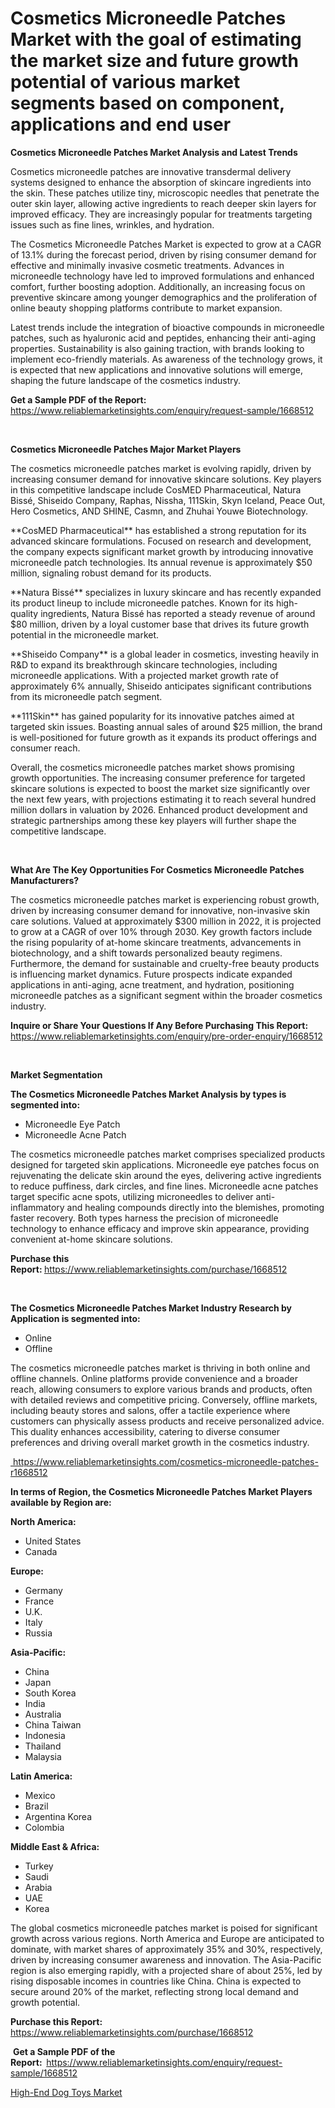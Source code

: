 <p><h1>Cosmetics Microneedle Patches Market with the goal of estimating the market size and future growth potential of various market segments based on component, applications and end user</h1></p><p><strong>Cosmetics Microneedle Patches Market Analysis and Latest Trends</strong></p>
<p><p>Cosmetics microneedle patches are innovative transdermal delivery systems designed to enhance the absorption of skincare ingredients into the skin. These patches utilize tiny, microscopic needles that penetrate the outer skin layer, allowing active ingredients to reach deeper skin layers for improved efficacy. They are increasingly popular for treatments targeting issues such as fine lines, wrinkles, and hydration.</p><p>The Cosmetics Microneedle Patches Market is expected to grow at a CAGR of 13.1% during the forecast period, driven by rising consumer demand for effective and minimally invasive cosmetic treatments. Advances in microneedle technology have led to improved formulations and enhanced comfort, further boosting adoption. Additionally, an increasing focus on preventive skincare among younger demographics and the proliferation of online beauty shopping platforms contribute to market expansion. </p><p>Latest trends include the integration of bioactive compounds in microneedle patches, such as hyaluronic acid and peptides, enhancing their anti-aging properties. Sustainability is also gaining traction, with brands looking to implement eco-friendly materials. As awareness of the technology grows, it is expected that new applications and innovative solutions will emerge, shaping the future landscape of the cosmetics industry.</p></p>
<p><strong>Get a Sample PDF of the Report:&nbsp;</strong> <a href="https://www.reliablemarketinsights.com/enquiry/request-sample/1668512?utm_campaign=2285&utm_medium=2&utm_source=Github&utm_content=ia&utm_term=10022025&utm_id=cosmetics-microneedle-patches">https://www.reliablemarketinsights.com/enquiry/request-sample/1668512</a></p>
<p>&nbsp;</p>
<p><strong>Cosmetics Microneedle Patches Major Market Players</strong></p>
<p><p>The cosmetics microneedle patches market is evolving rapidly, driven by increasing consumer demand for innovative skincare solutions. Key players in this competitive landscape include CosMED Pharmaceutical, Natura Bissé, Shiseido Company, Raphas, Nissha, 111Skin, Skyn Iceland, Peace Out, Hero Cosmetics, AND SHINE, Casmn, and Zhuhai Youwe Biotechnology.</p><p>**CosMED Pharmaceutical** has established a strong reputation for its advanced skincare formulations. Focused on research and development, the company expects significant market growth by introducing innovative microneedle patch technologies. Its annual revenue is approximately $50 million, signaling robust demand for its products.</p><p>**Natura Bissé** specializes in luxury skincare and has recently expanded its product lineup to include microneedle patches. Known for its high-quality ingredients, Natura Bissé has reported a steady revenue of around $80 million, driven by a loyal customer base that drives its future growth potential in the microneedle market.</p><p>**Shiseido Company** is a global leader in cosmetics, investing heavily in R&D to expand its breakthrough skincare technologies, including microneedle applications. With a projected market growth rate of approximately 6% annually, Shiseido anticipates significant contributions from its microneedle patch segment.</p><p>**111Skin** has gained popularity for its innovative patches aimed at targeted skin issues. Boasting annual sales of around $25 million, the brand is well-positioned for future growth as it expands its product offerings and consumer reach.</p><p>Overall, the cosmetics microneedle patches market shows promising growth opportunities. The increasing consumer preference for targeted skincare solutions is expected to boost the market size significantly over the next few years, with projections estimating it to reach several hundred million dollars in valuation by 2026. Enhanced product development and strategic partnerships among these key players will further shape the competitive landscape.</p></p>
<p>&nbsp;</p>
<p><strong>What Are The Key Opportunities For Cosmetics Microneedle Patches Manufacturers?</strong></p>
<p><p>The cosmetics microneedle patches market is experiencing robust growth, driven by increasing consumer demand for innovative, non-invasive skin care solutions. Valued at approximately $300 million in 2022, it is projected to grow at a CAGR of over 10% through 2030. Key growth factors include the rising popularity of at-home skincare treatments, advancements in biotechnology, and a shift towards personalized beauty regimens. Furthermore, the demand for sustainable and cruelty-free beauty products is influencing market dynamics. Future prospects indicate expanded applications in anti-aging, acne treatment, and hydration, positioning microneedle patches as a significant segment within the broader cosmetics industry.</p></p>
<p><strong>Inquire or Share Your Questions If Any Before Purchasing This Report:</strong> <a href="https://www.reliablemarketinsights.com/enquiry/pre-order-enquiry/1668512?utm_campaign=2285&utm_medium=2&utm_source=Github&utm_content=ia&utm_term=10022025&utm_id=cosmetics-microneedle-patches">https://www.reliablemarketinsights.com/enquiry/pre-order-enquiry/1668512</a></p>
<p>&nbsp;</p>
<p><strong>Market Segmentation</strong></p>
<p><strong>The Cosmetics Microneedle Patches Market Analysis by types is segmented into:</strong></p>
<p><ul><li>Microneedle Eye Patch</li><li>Microneedle Acne Patch</li></ul></p>
<p><p>The cosmetics microneedle patches market comprises specialized products designed for targeted skin applications. Microneedle eye patches focus on rejuvenating the delicate skin around the eyes, delivering active ingredients to reduce puffiness, dark circles, and fine lines. Microneedle acne patches target specific acne spots, utilizing microneedles to deliver anti-inflammatory and healing compounds directly into the blemishes, promoting faster recovery. Both types harness the precision of microneedle technology to enhance efficacy and improve skin appearance, providing convenient at-home skincare solutions.</p></p>
<p><strong>Purchase this Report:&nbsp;</strong><a href="https://www.reliablemarketinsights.com/purchase/1668512?utm_campaign=2285&utm_medium=2&utm_source=Github&utm_content=ia&utm_term=10022025&utm_id=cosmetics-microneedle-patches">https://www.reliablemarketinsights.com/purchase/1668512</a></p>
<p>&nbsp;</p>
<p><strong>The Cosmetics Microneedle Patches Market Industry Research by Application is segmented into:</strong></p>
<p><ul><li>Online</li><li>Offline</li></ul></p>
<p><p>The cosmetics microneedle patches market is thriving in both online and offline channels. Online platforms provide convenience and a broader reach, allowing consumers to explore various brands and products, often with detailed reviews and competitive pricing. Conversely, offline markets, including beauty stores and salons, offer a tactile experience where customers can physically assess products and receive personalized advice. This duality enhances accessibility, catering to diverse consumer preferences and driving overall market growth in the cosmetics industry.</p></p>
<p><a href="https://www.reliablemarketinsights.com/cosmetics-microneedle-patches-r1668512?utm_campaign=2285&utm_medium=2&utm_source=Github&utm_content=ia&utm_term=10022025&utm_id=cosmetics-microneedle-patches">&nbsp;https://www.reliablemarketinsights.com/cosmetics-microneedle-patches-r1668512</a></p>
<p><strong>In terms of Region, the Cosmetics Microneedle Patches Market Players available by Region are:</strong></p>
<p>
    <p> <strong> North America: </strong>
        <ul>
            <li>United States</li>
            <li>Canada</li>
        </ul>
        </p> 
    <p> <strong> Europe: </strong>
        <ul>
            <li>Germany</li>
            <li>France</li>
            <li>U.K.</li>
            <li>Italy</li>
            <li>Russia</li>
        </ul>
        </p> 
    <p> <strong> Asia-Pacific: </strong>
        <ul>
            <li>China</li>
            <li>Japan</li>
            <li>South Korea</li>
            <li>India</li>
            <li>Australia</li>
            <li>China Taiwan</li>
            <li>Indonesia</li>
            <li>Thailand</li>
            <li>Malaysia</li>
        </ul>
        </p> 
    <p> <strong> Latin America: </strong>
        <ul>
            <li>Mexico</li>
            <li>Brazil</li>
            <li>Argentina Korea</li>
            <li>Colombia</li>
        </ul>
        </p> 
    <p> <strong> Middle East & Africa: </strong>
        <ul>
            <li>Turkey</li>
            <li>Saudi</li>
            <li>Arabia</li>
            <li>UAE</li>
            <li>Korea</li>
        </ul>
    </p>
    </p>
<p><p>The global cosmetics microneedle patches market is poised for significant growth across various regions. North America and Europe are anticipated to dominate, with market shares of approximately 35% and 30%, respectively, driven by increasing consumer awareness and innovation. The Asia-Pacific region is also emerging rapidly, with a projected share of about 25%, led by rising disposable incomes in countries like China. China is expected to secure around 20% of the market, reflecting strong local demand and growth potential.</p></p>
<p><strong>Purchase this Report: </strong><a href="https://www.reliablemarketinsights.com/purchase/1668512?utm_campaign=2285&utm_medium=2&utm_source=Github&utm_content=ia&utm_term=10022025&utm_id=cosmetics-microneedle-patches">https://www.reliablemarketinsights.com/purchase/1668512</a></p>
<p>&nbsp;<strong>Get a Sample PDF of the Report:&nbsp;&nbsp;</strong><a href="https://www.reliablemarketinsights.com/enquiry/request-sample/1668512?utm_campaign=2285&utm_medium=2&utm_source=Github&utm_content=ia&utm_term=10022025&utm_id=cosmetics-microneedle-patches">https://www.reliablemarketinsights.com/enquiry/request-sample/1668512</a></p>
<p><strong></strong></p>
<p><p><a href="https://github.com/leopardmicheal7019/Market-Research-Report-List-1/blob/main/high-end-dog-toys-market.md?utm_campaign=2285&utm_medium=2&utm_source=Github&utm_content=ia&utm_term=10022025&utm_id=cosmetics-microneedle-patches">High-End Dog Toys Market</a></p></p>